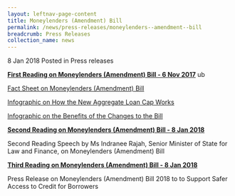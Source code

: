 ```yaml
---
layout: leftnav-page-content
title: Moneylenders (Amendment) Bill
permalink: /news/press-releases/moneylenders--amendment--bill
breadcrumb: Press Releases
collection_name: news
---
```


8 Jan 2018 Posted in Press releases

**<u>First Reading on Moneylenders (Amendment) Bill - 6 Nov 2017</u>** ub

 

[Fact Sheet on Moneylenders (Amendment) Bill](/files/news/press-releases/2018/01/FactsheetMLB.pdf)

 

[Infographic on How the New Aggregate Loan Cap Works](/files/news/press-releases/2018/01/NewAggregateLoanCap.pdf)

 

[Infographic on the Benefits of the Changes to the Bill](/files/news/press-releases/2018/01/BenefitsChangesMLB.pdf)

 

<u>**Second Reading on Moneylenders (Amendment) Bill - 8 Jan 2018**</u>

 

Second Reading Speech by Ms Indranee Rajah, Senior Minister of State for Law and Finance, on Moneylenders (Amendment) Bill

 

<u>**Third Reading on Moneylenders (Amendment) Bill - 8 Jan 2018**</u>

 

Press Release on Moneylenders (Amendment) Bill 2018 to to Support Safer Access to Credit for Borrowers

